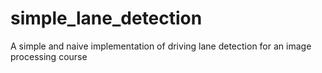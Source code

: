 # simple_lane_detection
A simple and naive implementation of driving lane detection for an image processing course
